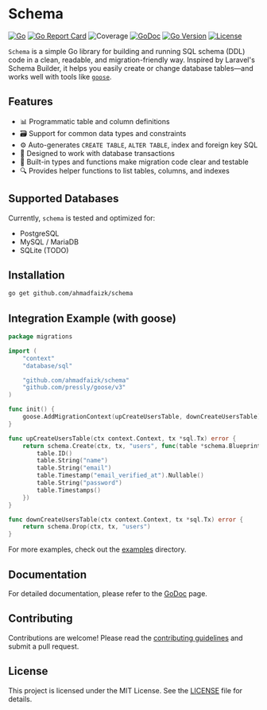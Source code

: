 # Schema
[![Go](https://github.com/ahmadfaizk/schema/actions/workflows/ci.yml/badge.svg)](https://github.com/ahmadfaizk/schema/actions/workflows/ci.yml)
[![Go Report Card](https://goreportcard.com/badge/github.com/ahmadfaizk/schema)](https://goreportcard.com/report/github.com/ahmadfaizk/schema)
![Coverage](https://img.shields.io/badge/Coverage-81.0%25-brightgreen)
[![GoDoc](https://pkg.go.dev/badge/github.com/ahmadfaizk/schema)](https://pkg.go.dev/github.com/ahmadfaizk/schema)
[![Go Version](https://img.shields.io/github/go-mod/go-version/ahmadfaizk/schema)](https://golang.org/doc/devel/release.html)
[![License](https://img.shields.io/badge/license-MIT-blue.svg)](LICENSE)

`Schema` is a simple Go library for building and running SQL schema (DDL) code in a clean, readable, and migration-friendly way. Inspired by Laravel's Schema Builder, it helps you easily create or change database tables—and works well with tools like [`goose`](https://github.com/pressly/goose).

## Features

- 📊 Programmatic table and column definitions
- 🗃️ Support for common data types and constraints
- ⚙️ Auto-generates `CREATE TABLE`, `ALTER TABLE`, index and foreign key SQL
- 🔀 Designed to work with database transactions
- 🧪 Built-in types and functions make migration code clear and testable
- 🔍 Provides helper functions to list tables, columns, and indexes

## Supported Databases

Currently, `schema` is tested and optimized for:

* PostgreSQL
* MySQL / MariaDB
* SQLite (TODO)

## Installation

```bash
go get github.com/ahmadfaizk/schema
```

## Integration Example (with goose)
```go
package migrations

import (
	"context"
	"database/sql"

	"github.com/ahmadfaizk/schema"
	"github.com/pressly/goose/v3"
)

func init() {
	goose.AddMigrationContext(upCreateUsersTable, downCreateUsersTable)
}

func upCreateUsersTable(ctx context.Context, tx *sql.Tx) error {
	return schema.Create(ctx, tx, "users", func(table *schema.Blueprint) {
		table.ID()
		table.String("name")
		table.String("email")
		table.Timestamp("email_verified_at").Nullable()
		table.String("password")
		table.Timestamps()
	})
}

func downCreateUsersTable(ctx context.Context, tx *sql.Tx) error {
	return schema.Drop(ctx, tx, "users")
}
```
For more examples, check out the [examples](examples/basic) directory.

## Documentation
For detailed documentation, please refer to the [GoDoc](https://pkg.go.dev/github.com/ahmadfaizk/schema) page.

## Contributing
Contributions are welcome! Please read the [contributing guidelines](CONTRIBUTING.md) and submit a pull request.

## License
This project is licensed under the MIT License. See the [LICENSE](LICENSE) file for details.